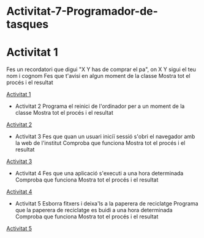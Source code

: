 # Activitat-7-Programador-de-tasques

# Activitat 1
Fes un recordatori que digui "X Y has de comprar el pa", on X Y sigui el teu nom i cognom
Fes que t'avisi en algun moment de la classe
Mostra tot el procés i el resultat

[Activitat 1](activitat1.md)


- Activitat 2
Programa el reinici de l'ordinador per a un moment de la classe
Mostra tot el procés i el resultat

[Activitat 2](activitat1.md)


- Activitat 3
Fes que quan un usuari iniciï sessió s'obri el navegador amb la web de l'institut
Comproba que funciona
Mostra tot el procés i el resultat

[Activitat 3](activitat1.md)


- Activitat 4
Fes que una aplicació s'executi a una hora determinada
Comproba que funciona
Mostra tot el procés i el resultat

[Activitat 4](activitat1.md)


- Activitat 5
Esborra fitxers i deixa'ls a la paperera de reciclatge
Programa que la paperera de reciclatge es buidi a una hora determinada
Comproba que funciona
Mostra tot el procés i el resultat

[Activitat 5](activitat1.md)

  
